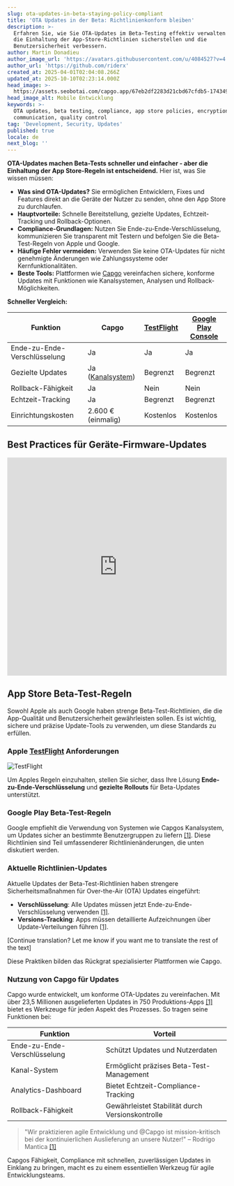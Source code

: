 ```yaml
---
slug: ota-updates-in-beta-staying-policy-compliant
title: 'OTA Updates in der Beta: Richtlinienkonform bleiben'
description: >-
  Erfahren Sie, wie Sie OTA-Updates im Beta-Testing effektiv verwalten und dabei
  die Einhaltung der App-Store-Richtlinien sicherstellen und die
  Benutzersicherheit verbessern.
author: Martin Donadieu
author_image_url: 'https://avatars.githubusercontent.com/u/4084527?v=4'
author_url: 'https://github.com/riderx'
created_at: 2025-04-01T02:04:08.266Z
updated_at: 2025-10-10T02:23:14.000Z
head_image: >-
  https://assets.seobotai.com/capgo.app/67eb2df2283d21cbd67cfdb5-1743499666588.jpg
head_image_alt: Mobile Entwicklung
keywords: >-
  OTA updates, beta testing, compliance, app store policies, encryption, user
  communication, quality control
tag: 'Development, Security, Updates'
published: true
locale: de
next_blog: ''
---
```

**OTA-Updates machen Beta-Tests schneller und einfacher - aber die Einhaltung der App Store-Regeln ist entscheidend.** Hier ist, was Sie wissen müssen:

-   **Was sind OTA-Updates?** Sie ermöglichen Entwicklern, Fixes und Features direkt an die Geräte der Nutzer zu senden, ohne den App Store zu durchlaufen.
-   **Hauptvorteile:** Schnelle Bereitstellung, gezielte Updates, Echtzeit-Tracking und Rollback-Optionen.
-   **Compliance-Grundlagen:** Nutzen Sie Ende-zu-Ende-Verschlüsselung, kommunizieren Sie transparent mit Testern und befolgen Sie die Beta-Test-Regeln von Apple und Google.
-   **Häufige Fehler vermeiden:** Verwenden Sie keine OTA-Updates für nicht genehmigte Änderungen wie Zahlungssysteme oder Kernfunktionalitäten.
-   **Beste Tools:** Plattformen wie [Capgo](https://capgo.app/) vereinfachen sichere, konforme Updates mit Funktionen wie Kanalsystemen, Analysen und Rollback-Möglichkeiten.

**Schneller Vergleich:**

| Funktion | Capgo | [TestFlight](https://developer.apple.com/testflight/) | [Google Play Console](https://developer.android.com/distribute/console) |
| --- | --- | --- | --- |
| Ende-zu-Ende-Verschlüsselung | Ja | Ja | Ja |
| Gezielte Updates | Ja ([Kanalsystem](https://capgo.app/docs/plugin/cloud-mode/channel-system/)) | Begrenzt | Begrenzt |
| Rollback-Fähigkeit | Ja | Nein | Nein |
| Echtzeit-Tracking | Ja | Begrenzt | Begrenzt |
| Einrichtungskosten | 2.600 € (einmalig) | Kostenlos | Kostenlos |

## Best Practices für Geräte-Firmware-Updates

<iframe src="https://www.youtube.com/embed/owPdKRQhMzk" aria-label="YouTube video player" frameborder="0" allow="accelerometer; autoplay; clipboard-write; encrypted-media; gyroscope; picture-in-picture; web-share" referrerpolicy="strict-origin-when-cross-origin" style="width: 100%; height: 500px;" allowfullscreen></iframe>

## App Store Beta-Test-Regeln

Sowohl Apple als auch Google haben strenge Beta-Test-Richtlinien, die die App-Qualität und Benutzersicherheit gewährleisten sollen. Es ist wichtig, sichere und präzise Update-Tools zu verwenden, um diese Standards zu erfüllen.

### Apple [TestFlight](https://developer.apple.com/testflight/) Anforderungen

![TestFlight](https://assets.seobotai.com/capgo.app/67eb2df2283d21cbd67cfdb5/4da4b0faec79804f5d08d001d9926818.jpg)

Um Apples Regeln einzuhalten, stellen Sie sicher, dass Ihre Lösung **Ende-zu-Ende-Verschlüsselung** und **gezielte Rollouts** für Beta-Updates unterstützt.

### Google Play Beta-Test-Regeln

Google empfiehlt die Verwendung von Systemen wie Capgos Kanalsystem, um Updates sicher an bestimmte Benutzergruppen zu liefern [\[1\]](https://capgo.app/). Diese Richtlinien sind Teil umfassenderer Richtlinienänderungen, die unten diskutiert werden.

### Aktuelle Richtlinien-Updates

Aktuelle Updates der Beta-Test-Richtlinien haben strengere Sicherheitsmaßnahmen für Over-the-Air (OTA) Updates eingeführt:

-   **Verschlüsselung**: Alle Updates müssen jetzt Ende-zu-Ende-Verschlüsselung verwenden [\[1\]](https://capgo.app/).
-   **Versions-Tracking**: Apps müssen detaillierte Aufzeichnungen über Update-Verteilungen führen [\[1\]](https://capgo.app/).

[Continue translation? Let me know if you want me to translate the rest of the text]

Diese Praktiken bilden das Rückgrat spezialisierter Plattformen wie Capgo.

### Nutzung von Capgo für Updates

Capgo wurde entwickelt, um konforme OTA-Updates zu vereinfachen. Mit über 23,5 Millionen ausgelieferten Updates in 750 Produktions-Apps [\[1\]](https://capgo.app/) bietet es Werkzeuge für jeden Aspekt des Prozesses. So tragen seine Funktionen bei:

| Funktion | Vorteil |
| --- | --- |
| Ende-zu-Ende-Verschlüsselung | Schützt Updates und Nutzerdaten |
| Kanal-System | Ermöglicht präzises Beta-Test-Management |
| Analytics-Dashboard | Bietet Echtzeit-Compliance-Tracking |
| Rollback-Fähigkeit | Gewährleistet Stabilität durch Versionskontrolle |

> "Wir praktizieren agile Entwicklung und @Capgo ist mission-kritisch bei der kontinuierlichen Auslieferung an unsere Nutzer!" – Rodrigo Mantica [\[1\]](https://capgo.app/)

Capgos Fähigkeit, Compliance mit schnellen, zuverlässigen Updates in Einklang zu bringen, macht es zu einem essentiellen Werkzeug für agile Entwicklungsteams.
